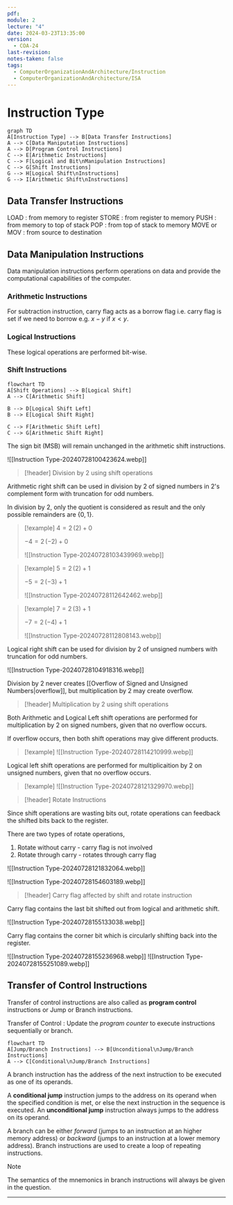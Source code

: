 ```yaml
---
pdf: 
module: 2
lecture: "4"
date: 2024-03-23T13:35:00
version:
  - COA-24
last-revision: 
notes-taken: false
tags:
  - ComputerOrganizationAndArchitecture/Instruction
  - ComputerOrganizationAndArchitecture/ISA
---
```

# Instruction Type

```merm
graph TD
A[Instruction Type] --> B[Data Transfer Instructions]
A --> C[Data Maniputation Instructions]
A --> D[Program Control Instructions]
C --> E[Arithmetic Instructions]
C --> F[Logical and Bit\nManipulation Instructions]
C --> G[Shift Instructions]
G --> H[Logical Shift\nInstructions]
G --> I[Arithmetic Shift\nInstructions]
```

## Data Transfer Instructions

LOAD         : from memory to register
STORE        : from register to memory
PUSH         : from memory to top of stack
POP          : from top of stack to memory
MOVE or MOV : from source to destination


## Data Manipulation Instructions

Data manipulation instructions perform operations on data and provide the computational capabilities of the computer.

### Arithmetic Instructions


For subtraction instruction, carry flag acts as a borrow flag i.e. carry flag is set if we need to borrow e.g. $x - y$ if $x \lt y$.

### Logical Instructions

These logical operations are performed bit-wise.

### Shift Instructions

```merm
flowchart TD
A[Shift Operations] --> B[Logical Shift]
A --> C[Arithmetic Shift]

B --> D[Logical Shift Left]
B --> E[Logical Shift Right]

C --> F[Arithmetic Shift Left]
C --> G[Arithmetic Shift Right]
```

The sign bit (MSB) will remain unchanged in the arithmetic shift instructions.

![[Instruction Type-20240728100423624.webp]]



> [!header] Division by 2 using shift operations

Arithmetic right shift can be used in division by 2 of signed numbers in 2's complement form with truncation for odd numbers.

In division by 2, only the quotient is considered as result and the only possible remainders are $\{ 0, 1 \}$.

> [!example] 
> $4 = 2 \,(2) + 0$
> 
> $-4 = 2 \,(-2) + 0$
> 
> ![[Instruction Type-20240728103439969.webp]]

> [!example] 
> $5 = 2 \,(2) + 1$
> 
> $-5 = 2 \,(-3) + 1$
> 
> ![[Instruction Type-20240728112642462.webp]]

> [!example] 
> $7 = 2 \,(3) + 1$
> 
> $-7 = 2 \,(-4) + 1$
> 
> ![[Instruction Type-20240728112808143.webp]]

Logical right shift can be used for division by 2 of unsigned numbers with truncation for odd numbers.

![[Instruction Type-20240728104918316.webp]]

Division by 2 never creates [[Overflow of Signed and Unsigned Numbers|overflow]], but multiplication by 2 may create overflow.

> [!header] Multiplication by 2 using shift operations

Both Arithmetic and Logical Left shift operations are performed for multiplication by 2 on signed numbers, given that no overflow occurs.

If overflow occurs, then both shift operations may give different products.

> [!example] 
> ![[Instruction Type-20240728114210999.webp]]

Logical left shift operations are performed for multiplicaition by 2 on unsigned numbers, given that no overflow occurs.

> [!example] 
> ![[Instruction Type-20240728121329970.webp]]

> [!header] Rotate Instructions

Since shift operations are wasting bits out, rotate operations can feedback the shifted bits back to the register.

There are two types of rotate operations,
1. Rotate without carry - carry flag is not involved
2. Rotate through carry - rotates through carry flag

![[Instruction Type-20240728121832064.webp]]

![[Instruction Type-20240728154603189.webp]]


> [!header] Carry flag affected by shift and rotate instruction

Carry flag contains the last bit shifted out from logical and arithmetic shift.

![[Instruction Type-20240728155133038.webp]]

Carry flag contains the corner bit which is circularly shifting back into the register.

![[Instruction Type-20240728155236968.webp]]
![[Instruction Type-20240728155251089.webp]]

## Transfer of Control Instructions

Transfer of control instructions are also called as **program control** instructions or Jump or Branch instructions.

Transfer of Control : Update the *program counter* to execute instructions sequentially or branch.

```merm
flowchart TD
A[Jump/Branch Instructions] --> B[Unconditional\nJump/Branch Instructions]
A --> C[Conditional\nJump/Branch Instructions]
```

A branch instruction has  the address of the next instruction to be executed as one of its operands.

A **conditional jump** instruction jumps to the address on its operand when the specified condition is met, or else the next instruction in the sequence is executed.
An **unconditional jump** instruction always jumps to the address on its operand.

A branch can be either *forward* (jumps to an instruction at an higher memory address) or *backward* (jumps to an instruction at a lower memory address). Branch instructions are used to create a loop of repeating instructions.

> [!NOTE] 
> The semantics of the mnemonics in branch instructions will always be given in the question.



---